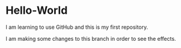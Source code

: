 # Hello-World
I am learning to use GitHub and this is my first repository.

I am making some changes to this branch in order to see the effects.

